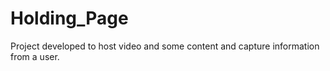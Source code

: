# Holding_Page

Project developed to host video and some content and capture information from a user.
